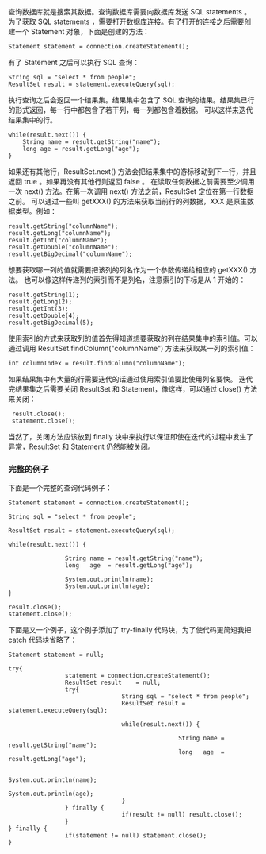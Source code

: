 查询数据库就是搜索其数据。查询数据库需要向数据库发送 SQL statements 。为了获取 SQL statements ，需要打开数据库连接。有了打开的连接之后需要创建一个 Statement 对象，下面是创建的方法：

    Statement statement = connection.createStatement();
有了 Statement 之后可以执行 SQL 查询：

    String sql = "select * from people";
    ResultSet result = statement.executeQuery(sql);

执行查询之后会返回一个结果集。结果集中包含了 SQL 查询的结果。结果集已行的形式返回，每一行中都包含了若干列，每一列都包含着数据。
可以这样来迭代结果集中的行。
    
    while(result.next()) {
        String name = result.getString("name");
        long age = result.getLong("age");
    }
如果还有其他行，ResultSet.next() 方法会把结果集中的游标移动到下一行，并且返回 true 。如果再没有其他行则返回 false 。
在读取任何数据之前需要至少调用一次 next() 方法。在第一次调用 next() 方法之前，ResultSet 定位在第一行数据之前。
可以通过一些叫 getXXX() 的方法来获取当前行的列数据，XXX 是原生数据类型。例如：
    
    result.getString("columnName");
    result.getLong("columnName");
    result.getInt("columnName");
    result.getDouble("columnName");
    result.getBigDecimal("columnName");

想要获取哪一列的值就需要把该列的列名作为一个参数传递给相应的 getXXX() 方法。
也可以像这样传递列的索引而不是列名，注意索引的下标是从 1 开始的：

    result.getString(1);
    result.getLong(2);
    result.getInt(3);
    result.getDouble(4);
    result.getBigDecimal(5);
        
使用索引的方式来获取列的值首先得知道想要获取的列在结果集中的索引值。可以通过调用 ResultSet.findColumn("columnName") 方法来获取某一列的索引值：

    int columnIndex = result.findColumn("columnName");

如果结果集中有大量的行需要迭代的话通过使用索引值要比使用列名要快。
迭代完结果集之后需要关闭 ResultSet 和 Statement，像这样，可以通过 close() 方法来关闭：
     
     result.close();
     statement.close();

当然了，关闭方法应该放到 finally 块中来执行以保证即使在迭代的过程中发生了异常，ResultSet 和 Statement 仍然能被关闭。

### 完整的例子
下面是一个完整的查询代码例子：

	Statement statement = connection.createStatement();

	String sql = "select * from people";

	ResultSet result = statement.executeQuery(sql);

	while(result.next()) {

					String name = result.getString("name");
					long   age  = result.getLong("age");

					System.out.println(name);
					System.out.println(age);
	}

	result.close();
	statement.close();
	
下面是又一个例子，这个例子添加了 try-finally 代码块，为了使代码更简短我把 catch 代码块省略了：
	
	Statement statement = null;

	try{
					statement = connection.createStatement();
					ResultSet result    = null;
					try{
									String sql = "select * from people";
									ResultSet result = statement.executeQuery(sql);

									while(result.next()) {

													String name = result.getString("name");
													long   age  = result.getLong("age");

													System.out.println(name);
													System.out.println(age);
									}
					} finally {
									if(result != null) result.close();
					}
	} finally {
					if(statement != null) statement.close();
	}

    	
     
        
    
    